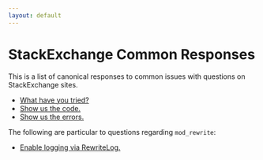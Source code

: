 ```yaml
---
layout: default
---
```

# StackExchange Common Responses

This is a list of canonical responses to common issues with questions on StackExchange sites.

- [What have you tried?][]
- [Show us the code.][]
- [Show us the errors.][]

[what have you tried?]: what-have-you-tried.html
[show us the code.]:    show-us-the-code.html
[show us the errors.]:  show-us-the-errors.html

The following are particular to questions regarding `mod_rewrite`:

- [Enable logging via RewriteLog.]

[enable logging via rewritelog.]: enable-rewritelog.html

